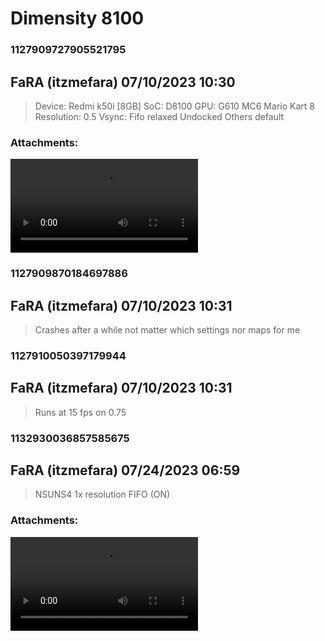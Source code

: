 # Dimensity 8100
### 1127909727905521795
## FaRA (itzmefara) 07/10/2023 10:30 

> Device: Redmi k50i [8GB]
> SoC: D8100
> GPU: G610 MC6
> Mario Kart 8
> Resolution: 0.5
> Vsync: Fifo relaxed
> Undocked
> Others default
### Attachments: 
![Screenrecorder-2023-07-10-15-55-54-584.mp4](https://yuzudiscordbackup.s3.us-west-2.amazonaws.com/files-media/1127909727905521795_Screenrecorder-2023-07-10-15-55-54-584.mp4)

### 1127909870184697886
## FaRA (itzmefara) 07/10/2023 10:31 

> Crashes after a while not matter which settings nor maps for me

### 1127910050397179944
## FaRA (itzmefara) 07/10/2023 10:31 

> Runs at 15 fps on 0.75

### 1132930036857585675
## FaRA (itzmefara) 07/24/2023 06:59 

> NSUNS4
> 1x resolution
> FIFO (ON)
### Attachments: 
![VID-20230724-WA0021.mp4](https://yuzudiscordbackup.s3.us-west-2.amazonaws.com/files-media/1132930036857585675_VID-20230724-WA0021.mp4)

